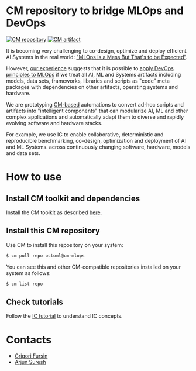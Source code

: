# CM repository to bridge MLOps and DevOps

[![CM repository](https://img.shields.io/badge/Collective%20Mind-compatible-blue)](https://github.com/mlcommons/ck/tree/master/ck2)
[![CM artifact](https://img.shields.io/badge/Artifact-automated%20and%20reusable-blue)](https://github.com/mlcommons/ck/tree/master/ck2)


It is becoming very challenging to co-design, optimize and deploy efficient AI Systems in the real world:
["MLOps Is a Mess But That's to be Expected"](https://www.mihaileric.com/posts/mlops-is-a-mess).

However, [our experience](https://doi.org/10.5281/zenodo.6475385) 
suggests that it is possible to [apply DevOps principles to MLOps](https://www.datanami.com/2022/03/30/birds-arent-real-and-neither-is-mlops/)
if we treat all AI, ML and Systems artifacts including models, data sets, frameworks, libraries and scripts as "code" meta packages 
with dependencies on other artifacts, operating systems and hardware.

We are prototyping [CM-based](https://github.com/mlcommons/ck/tree/master/ck2) 
automations to convert ad-hoc scripts and artifacts into "intelligent components"
that can modularize AI, ML and other complex applications and automatically
adapt them to diverse and rapidly evolving software and hardware stacks.

For example, we use IC to enable collaborative, deterministic and reproducible benchmarking, co-design, optimization and deployment 
of AI and ML Systems. across continuously changing software, hardware, models and data sets.



# How to use

## Install CM toolkit and dependencies

Install the CM toolkit as described [here](https://github.com/mlcommons/ck/blob/master/ck2/docs/installation.md).

## Install this CM repository

Use CM to install this repository on your system:

```bash
$ cm pull repo octoml@cm-mlops
```

You can see this and other CM-compatible repositories installed on your system as follows:
```bash
$ cm list repo
```

## Check tutorials

Follow the [IC tutorial](https://cknowledge.org/docs/cm/tutorial-ic.html) to understand IC concepts.

# Contacts

* [Grigori Fursin](https://cKnowledge.io/@gfursin)
* [Arjun Suresh](https://www.linkedin.com/in/arjunsuresh)


